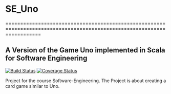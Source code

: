 # SE_Uno
========================================================================================================================
## A Version of the Game Uno implemented in Scala for Software Engineering

[![Build Status](https://travis-ci.com/moritzknauer/Se_Uno.svg?branch=master)](https://travis-ci.com/moritzknauer/Se_Uno)
[![Coverage Status](https://coveralls.io/repos/github/moritzknauer/Se_Uno/badge.svg?branch=master)](https://coveralls.io/github/moritzknauer/Se_Uno?branch=master)

Project for the course Software-Engineering. The Project is about creating a card game similar to Uno.
